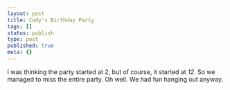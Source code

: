 ```yaml
---
layout: post
title: Cody's Birthday Party
tags: []
status: publish
type: post
published: true
meta: {}
---
```

I was thinking the party started at 2, but of course, it started at *12*.  So we managed to miss the entire party.  Oh well.  We had fun hanging out anyway.
